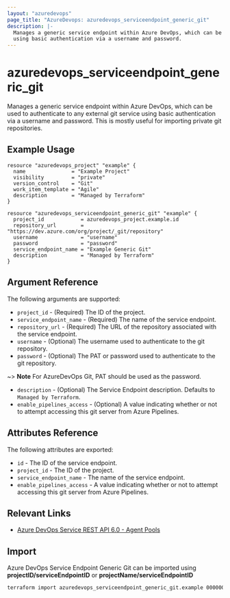 ```yaml
---
layout: "azuredevops"
page_title: "AzureDevops: azuredevops_serviceendpoint_generic_git"
description: |-
  Manages a generic service endpoint within Azure DevOps, which can be used to authenticate to any external git service
  using basic authentication via a username and password.
---
```


# azuredevops_serviceendpoint_generic_git

Manages a generic service endpoint within Azure DevOps, which can be used to authenticate to any external git service
using basic authentication via a username and password. This is mostly useful for importing private git repositories.

## Example Usage

```hcl
resource "azuredevops_project" "example" {
  name               = "Example Project"
  visibility         = "private"
  version_control    = "Git"
  work_item_template = "Agile"
  description        = "Managed by Terraform"
}

resource "azuredevops_serviceendpoint_generic_git" "example" {
  project_id            = azuredevops_project.example.id
  repository_url        = "https://dev.azure.com/org/project/_git/repository"
  username              = "username"
  password              = "password"
  service_endpoint_name = "Example Generic Git"
  description           = "Managed by Terraform"
}
```

## Argument Reference

The following arguments are supported:

- `project_id` - (Required) The ID of the project.
- `service_endpoint_name` - (Required) The name of the service endpoint.
- `repository_url` - (Required) The URL of the repository associated with the service endpoint.
- `username` - (Optional) The username used to authenticate to the git repository.
- `password` - (Optional) The PAT or password used to authenticate to the git repository.

~> **Note** For AzureDevOps Git, PAT should be used as the password.

- `description` - (Optional) The Service Endpoint description. Defaults to `Managed by Terraform`.
- `enable_pipelines_access` - (Optional) A value indicating whether or not to attempt accessing this git server from Azure Pipelines.

## Attributes Reference

The following attributes are exported:

- `id` - The ID of the service endpoint.
- `project_id` - The ID of the project.
- `service_endpoint_name` - The name of the service endpoint.
- `enable_pipelines_access` - A value indicating whether or not to attempt accessing this git server from Azure Pipelines.

## Relevant Links

- [Azure DevOps Service REST API 6.0 - Agent Pools](https://docs.microsoft.com/en-us/rest/api/azure/devops/serviceendpoint/endpoints?view=azure-devops-rest-6.0)

## Import

Azure DevOps Service Endpoint Generic Git can be imported using **projectID/serviceEndpointID** or
**projectName/serviceEndpointID**

```sh
terraform import azuredevops_serviceendpoint_generic_git.example 00000000-0000-0000-0000-000000000000/00000000-0000-0000-0000-000000000000
```
